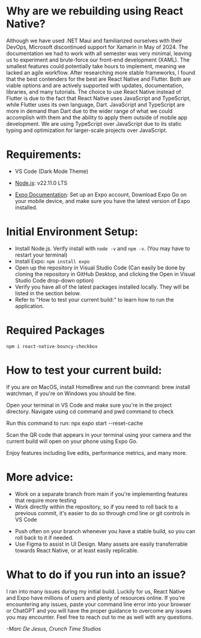 # Why are we rebuilding using React Native?
<p>Although we have used .NET Maui and familiarized ourselves with their DevOps, Microsoft discontinued support for Xamarin in May of 2024. The documentation we had to work with all semester was very minimal, leaving us to experiment and brute-force our front-end development (XAML). The smallest features could potentially take hours to implement, meaning we lacked an agile workflow. After researching more stable frameworks, I found that the best contenders for the best are React Native and Flutter. Both are viable options and are actively supported with updates, documentation, libraries, and many tutorials. The choice to use React Native instead of Flutter is due to the fact that React Native uses JavaScript and TypeScript, while Flutter uses its own language, Dart. JavaScript and TypeScript are more in demand than Dart due to the wider range of what we could accomplish with them and the ability to apply them outside of mobile app development. We are using TypeScript over JavaScript due to its static typing and optimization for larger-scale projects over JavaScript. </p>

# Requirements:

* VS Code (Dark Mode Theme)

* <a href="https://nodejs.org/en">Node.js</a>: v22.11.0 LTS

* <a href="https://docs.expo.dev/">Expo Documentation</a>: Set up an Expo account, Download Expo Go on your mobile device, and make sure you have the latest version of Expo installed.

# Initial Environment Setup:

* Install Node.js. Verify install with ```node -v``` and ```npm -v```. (You may have to restart your terminal)
* Install Expo: ```npm install expo```
* Open up the repository in Visual Studio Code (Can easily be done by cloning the repository in GitHub Desktop, and clicking the Open in Visual Studio Code drop-down option)
* Verify you have all of the latest packages installed locally. They will be listed in the section below.
* Refer to "How to test your current build:" to learn how to run the application.

# Required Packages

```
npm i react-native-bouncy-checkbox
```

# How to test your current build:

<p>If you are on MacOS, install HomeBrew and run the command: brew install watchman, if you're on Windows you should be fine.</p>
<p>Open your terminal in VS Code and make sure you're in the project directory. Navigate using cd command and pwd command to check</p>
<p>Run this command to run: npx expo start --reset-cache</p>
<p>Scan the QR code that appears in your terminal using your camera and the current build will open on your phone using Expo Go.</p>
<p>Enjoy features including live edits, performance metrics, and many more.</p>

# More advice:
* Work on a separate branch from main if you're implementing features that require more testing
* Work directly within the repository, so if you need to roll back to a previous commit, it's easier to do so through cmd line or git controls in VS Code</p>
* Push often on your branch whenever you have a stable build, so you can roll back to it if needed.
* Use Figma to assist in UI Design. Many assets are easily transferrable towards React Native, or at least easily replicable.

# What to do if you run into an issue?
<p>I ran into many issues during my initial build. Luckily for us, React Native and Expo have millions of users and plenty of resources online. If you're encountering any issues, paste your command line error into your browser or ChatGPT and you will have the proper guidance to overcome any issues you may encounter. Feel free to reach out to me as well with any questions.</p>

<p><i>-Marc De Jesus, Crunch Time Studios</i></p>
